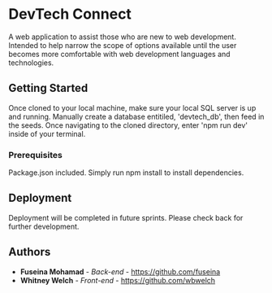 # DevTech Connect

A web application to assist those who are new to web development. Intended to help narrow the scope of options available until the user becomes more comfortable with web development languages and technologies.

## Getting Started

Once cloned to your local machine, make sure your local SQL server is up and running. Manually create a database entitiled, 'devtech_db', then feed in the seeds. Once navigating to the cloned directory, enter 'npm run dev' inside of your terminal.

### Prerequisites

Package.json included. Simply run npm install to install dependencies.

## Deployment

Deployment will be completed in future sprints. Please check back for further development.

## Authors

* **Fuseina Mohamad** - *Back-end* - https://github.com/fuseina
* **Whitney Welch** - *Front-end* - https://github.com/wbwelch


